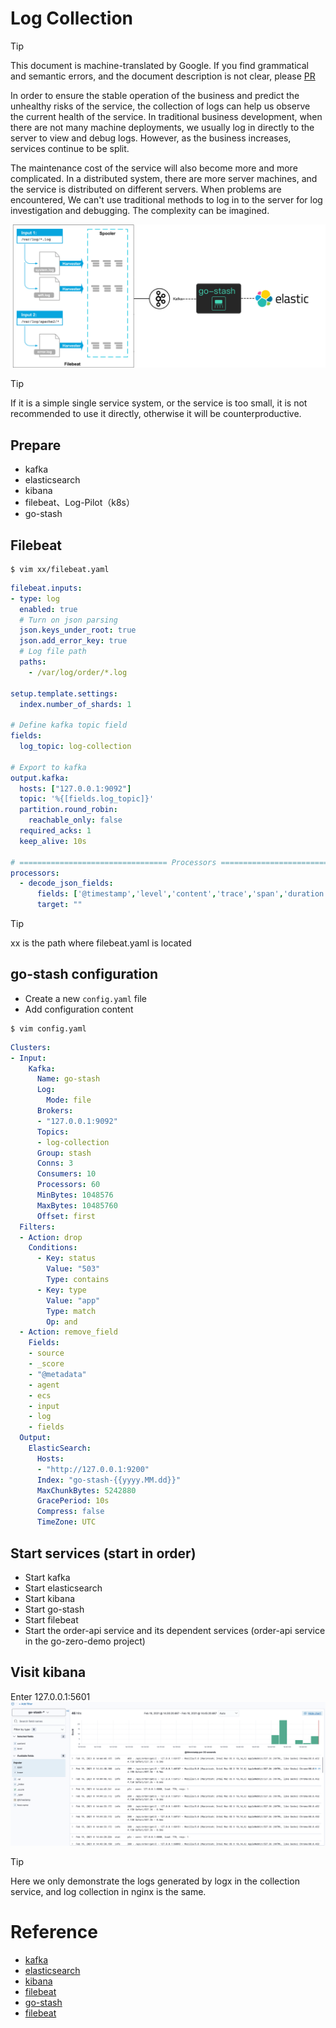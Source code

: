 # Log Collection
> [!TIP]
> This document is machine-translated by Google. If you find grammatical and semantic errors, and the document description is not clear, please [PR](doc-contibute.md)

In order to ensure the stable operation of the business and predict the unhealthy risks of the service, the collection of logs can help us observe the current health of the service.
In traditional business development, when there are not many machine deployments, we usually log in directly to the server to view and debug logs. However, as the business increases, services continue to be split.

The maintenance cost of the service will also become more and more complicated. In a distributed system, there are more server machines, and the service is distributed on different servers. When problems are encountered,
We can't use traditional methods to log in to the server for log investigation and debugging. The complexity can be imagined.

![log-flow](./resource/log-flow.png)

> [!TIP]
> If it is a simple single service system, or the service is too small, it is not recommended to use it directly, otherwise it will be counterproductive.

## Prepare
* kafka
* elasticsearch
* kibana
* filebeat、Log-Pilot（k8s）
* go-stash

## Filebeat
```shell
$ vim xx/filebeat.yaml
```

```yaml
filebeat.inputs:
- type: log
  enabled: true
  # Turn on json parsing
  json.keys_under_root: true
  json.add_error_key: true
  # Log file path
  paths:
    - /var/log/order/*.log

setup.template.settings:
  index.number_of_shards: 1

# Define kafka topic field
fields:
  log_topic: log-collection

# Export to kafka
output.kafka:
  hosts: ["127.0.0.1:9092"]
  topic: '%{[fields.log_topic]}'
  partition.round_robin:
    reachable_only: false
  required_acks: 1
  keep_alive: 10s

# ================================= Processors =================================
processors:
  - decode_json_fields:
      fields: ['@timestamp','level','content','trace','span','duration']
      target: ""
```

> [!TIP]
> xx is the path where filebeat.yaml is located

## go-stash configuration
* Create a new `config.yaml` file
* Add configuration content

```shell
$ vim config.yaml
```

```yaml
Clusters:
- Input:
    Kafka:
      Name: go-stash
      Log:
        Mode: file
      Brokers:
      - "127.0.0.1:9092"
      Topics: 
      - log-collection
      Group: stash
      Conns: 3
      Consumers: 10
      Processors: 60
      MinBytes: 1048576
      MaxBytes: 10485760
      Offset: first
  Filters:
  - Action: drop
    Conditions:
      - Key: status
        Value: "503"
        Type: contains
      - Key: type
        Value: "app"
        Type: match
        Op: and
  - Action: remove_field
    Fields:
    - source
    - _score
    - "@metadata"
    - agent
    - ecs
    - input
    - log
    - fields
  Output:
    ElasticSearch:
      Hosts:
      - "http://127.0.0.1:9200"
      Index: "go-stash-{{yyyy.MM.dd}}"
      MaxChunkBytes: 5242880
      GracePeriod: 10s
      Compress: false
      TimeZone: UTC
```

## Start services (start in order)
* Start kafka
* Start elasticsearch
* Start kibana
* Start go-stash
* Start filebeat
* Start the order-api service and its dependent services (order-api service in the go-zero-demo project)

## Visit kibana
Enter 127.0.0.1:5601
![log](./resource/log.png)

> [!TIP]
> Here we only demonstrate the logs generated by logx in the collection service, and log collection in nginx is the same.


# Reference
* [kafka](http://kafka.apache.org/)
* [elasticsearch](https://www.elastic.co/cn/elasticsearch/)
* [kibana](https://www.elastic.co/cn/kibana)
* [filebeat](https://www.elastic.co/cn/beats/filebeat)
* [go-stash](https://github.com/kevwan/go-stash)
* [filebeat](https://www.elastic.co/guide/en/beats/filebeat/current/index.html)
